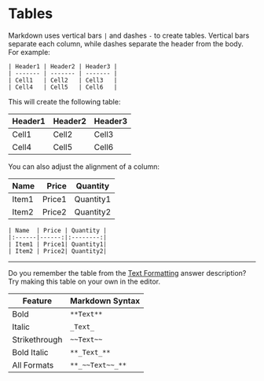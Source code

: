 # Tables

Markdown uses vertical bars `|` and dashes `-` to create tables. Vertical bars separate each column, while dashes separate the header from the body. For example:

```
| Header1 | Header2 | Header3 |
| ------- | ------- | ------- |
| Cell1   | Cell2   | Cell3   |
| Cell4   | Cell5   | Cell6   |
```

This will create the following table:

| Header1 | Header2 | Header3 |
|---------|---------|---------|
| Cell1   | Cell2   | Cell3   |
| Cell4   | Cell5   | Cell6   |

You can also adjust the alignment of a column:

| Name  | Price | Quantity |
|:------|------:|:--------:|
| Item1 | Price1| Quantity1|
| Item2 | Price2| Quantity2|

```
| Name  | Price | Quantity |
|:------|------:|:--------:|
| Item1 | Price1| Quantity1|
| Item2 | Price2| Quantity2|
```

---

Do you remember the table from the [Text Formatting](#step2) answer description? Try making this table on your own in the editor.

| Feature    | Markdown Syntax     |
|------------|---------------------|
| Bold       | `**Text**`          |
| Italic     | `_Text_`            |
| Strikethrough | `~~Text~~`       |
| Bold Italic| `**_Text_**`        |
| All Formats| `**_~~Text~~_**`    |

